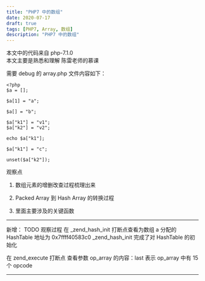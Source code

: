 ```yaml
---
title: "PHP7 中的数组"
date: 2020-07-17
draft: true
tags: [PHP7, Array, 数组]
description: "PHP7 中的数组"
---
```

本文中的代码来自 php-7.1.0  
本文主要是熟悉和理解 陈雷老师的慕课  

需要 debug 的 array.php 文件内容如下：
```
<?php
$a = [];

$a[1] = "a";

$a[] = "b";

$a["k1"] = "v1";
$a["k2"] = "v2";

echo $a["k1"];

$a["k1"] = "c";

unset($a["k2"]);
``` 
观察点
1. 数组元素的增删改查过程梳理出来

2. Packed Array 到 Hash Array 的转换过程

3. 里面主要涉及的关键函数

-----------------------
新增：
TODO 观察过程
在 \_zend_hash_init 打断点查看为数组 a 分配的 HashTable 地址为 0x7ffff40583c0 
\_zend_hash_init 完成了对 HashTable 的初始化  

在 zend_execute 打断点
查看参数 op_array 的内容：last 表示 op_array 中有 15 个 opcode  






-------------------------
